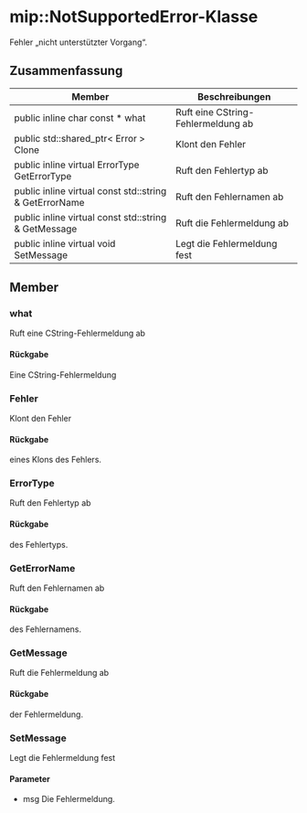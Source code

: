 # <a name="class-mipnotsupportederror"></a>mip::NotSupportedError-Klasse 
Fehler „nicht unterstützter Vorgang“.
## <a name="summary"></a>Zusammenfassung
 Member                        | Beschreibungen                                
--------------------------------|---------------------------------------------
public inline char const  * what | Ruft eine CString-Fehlermeldung ab
public std::shared_ptr< Error > Clone | Klont den Fehler
public inline virtual ErrorType GetErrorType | Ruft den Fehlertyp ab
public inline virtual const std::string & GetErrorName | Ruft den Fehlernamen ab
public inline virtual const std::string & GetMessage | Ruft die Fehlermeldung ab
public inline virtual void SetMessage | Legt die Fehlermeldung fest
## <a name="members"></a>Member
### <a name="what"></a>what
Ruft eine CString-Fehlermeldung ab
#### <a name="returns"></a>Rückgabe
Eine CString-Fehlermeldung
### <a name="error"></a>Fehler
Klont den Fehler
#### <a name="returns"></a>Rückgabe
eines Klons des Fehlers.
### <a name="errortype"></a>ErrorType
Ruft den Fehlertyp ab
#### <a name="returns"></a>Rückgabe
des Fehlertyps.
### <a name="geterrorname"></a>GetErrorName
Ruft den Fehlernamen ab
#### <a name="returns"></a>Rückgabe
des Fehlernamens.
### <a name="getmessage"></a>GetMessage
Ruft die Fehlermeldung ab
#### <a name="returns"></a>Rückgabe
der Fehlermeldung.
### <a name="setmessage"></a>SetMessage
Legt die Fehlermeldung fest
#### <a name="parameters"></a>Parameter
* msg Die Fehlermeldung.